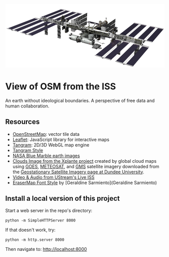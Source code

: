 ![ISS-2011](imgs/ISS-2011.png)

# View of OSM from the ISS

An earth without ideological boundaries. A perspective of free data and human collaboration. 

## Resources

* [OpenStreetMap](http://www.openstreetmap.org/): vector tile data
* [Leaflet](http://leafletjs.com/): JavaScript library for interactive maps
* [Tangram](https://mapzen.com/projects/tangram): 2D/3D WebGL map engine
* [Tangram Style](http://tangrams.github.io/tangram-play/?style=https://raw.githubusercontent.com/patriciogonzalezvivo/ISS/gh-pages/scene.yaml)
* [NASA Blue Marble earth images](http://visibleearth.nasa.gov/view_cat.php?categoryID=1484) 
* [Clouds Image from the Xplante project](http://xplanet.sourceforge.net/) created by global cloud maps using [GOES](http://www.goes.noaa.gov/), [METEOSAT](http://www.eumetsat.de/), and [GMS](http://www.nasda.go.jp/index_e.html) satellite imagery downloaded from the [Geostationary Satellite Imagery page at Dundee University](http://www.sat.dundee.ac.uk/pdus.html).
* [Video & Audio from UStream's Live ISS ](http://www.ustream.tv/channel/live-iss-stream)
* [EraserMap Font Style](https://github.com/tangrams/eraser-map) by [Geraldine Sarmiento](Geraldine Sarmiento)

## Install a local version of this project

Start a web server in the repo's directory:

    python -m SimpleHTTPServer 8000
    
If that doesn't work, try:

    python -m http.server 8000
    
Then navigate to: [http://localhost:8000](http://localhost:8000)
